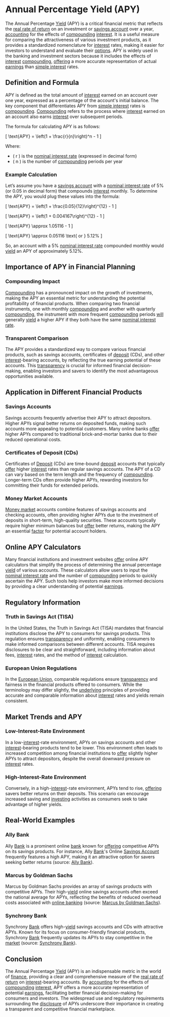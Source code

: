 # Annual Percentage Yield (APY)

The Annual Percentage [Yield](../y/yield.md) (APY) is a critical financial metric that reflects the [real rate of return](../r/real_rate_of_return.md) on an investment or [savings account](../s/savings_account.md) over a year, [accounting](../a/accounting.md) for the effects of [compounding](../c/compounding.md) [interest](../i/interest.md). It is a useful measure for comparing the attractiveness of various investment products, as it provides a standardized nomenclature for [interest](../i/interest.md) rates, making it easier for investors to understand and evaluate their [options](../o/options.md). APY is widely used in the banking and investment sectors because it includes the effects of [interest](../i/interest.md) [compounding](../c/compounding.md), [offering](../o/offering.md) a more accurate representation of actual [earnings](../e/earnings.md) than [simple interest](../s/simple_interest.md) rates.

## Definition and Formula

APY is defined as the total amount of [interest](../i/interest.md) earned on an account over one year, expressed as a percentage of the account's initial balance. The key component that differentiates APY from [simple interest](../s/simple_interest.md) rates is [compounding](../c/compounding.md). [Compounding](../c/compounding.md) refers to the process where [interest](../i/interest.md) earned on an account also earns [interest](../i/interest.md) over subsequent periods.

The formula for calculating APY is as follows:

\[ \text{APY} = \left(1 + \frac{r}{n}\right)^n - 1 \]

Where:
- \( r \) is the [nominal interest rate](../n/nominal_interest_rate.md) (expressed in decimal form)
- \( n \) is the number of [compounding](../c/compounding.md) periods per year

### Example Calculation

Let’s assume you have a [savings account](../s/savings_account.md) with a [nominal interest rate](../n/nominal_interest_rate.md) of 5% (or 0.05 in decimal form) that compounds [interest](../i/interest.md) monthly. To determine the APY, you would plug these values into the formula:

\[ \text{APY} = \left(1 + \frac{0.05}{12}\right)^{12} - 1 \]

\[ \text{APY} = \left(1 + 0.004167\right)^{12} - 1 \]

\[ \text{APY} \approx 1.05116 - 1 \]

\[ \text{APY} \approx 0.05116 \text{ or } 5.12\% \]

So, an account with a 5% [nominal interest rate](../n/nominal_interest_rate.md) compounded monthly would [yield](../y/yield.md) an APY of approximately 5.12%.

## Importance of APY in Financial Planning

### Compounding Impact

[Compounding](../c/compounding.md) has a pronounced impact on the growth of investments, making the APY an essential metric for understanding the potential profitability of financial products. When comparing two financial instruments, one with monthly [compounding](../c/compounding.md) and another with quarterly [compounding](../c/compounding.md), the instrument with more frequent [compounding](../c/compounding.md) periods [will](../w/will.md) generally [yield](../y/yield.md) a higher APY if they both have the same [nominal interest rate](../n/nominal_interest_rate.md).

### Transparent Comparison

The APY provides a standardized way to compare various financial products, such as savings accounts, certificates of [deposit](../d/deposit.md) (CDs), and other [interest](../i/interest.md)-bearing accounts, by reflecting the true earning potential of these accounts. This [transparency](../t/transparency.md) is crucial for informed financial decision-making, enabling investors and savers to identify the most advantageous opportunities available.

## Application in Different Financial Products

### Savings Accounts

Savings accounts frequently advertise their APY to attract depositors. Higher APYs signal better returns on deposited funds, making such accounts more appealing to potential customers. Many online banks [offer](../o/offer.md) higher APYs compared to traditional brick-and-mortar banks due to their reduced operational costs.

### Certificates of Deposit (CDs)

Certificates of [Deposit](../d/deposit.md) (CDs) are time-bound [deposit](../d/deposit.md) accounts that typically [offer](../o/offer.md) higher [interest](../i/interest.md) rates than regular savings accounts. The APY of a CD can vary based on the term length and the frequency of [compounding](../c/compounding.md). Longer-term CDs often provide higher APYs, rewarding investors for committing their funds for extended periods.

### Money Market Accounts

[Money market](../m/money_market.md) accounts combine features of savings accounts and checking accounts, often providing higher APYs due to the investment of deposits in short-term, high-quality securities. These accounts typically require higher minimum balances but [offer](../o/offer.md) better returns, making the APY an essential [factor](../f/factor.md) for potential account holders.

## Online APY Calculators

Many financial institutions and investment websites [offer](../o/offer.md) online APY calculators that simplify the process of determining the annual percentage [yield](../y/yield.md) of various accounts. These calculators allow users to input the [nominal interest rate](../n/nominal_interest_rate.md) and the number of [compounding](../c/compounding.md) periods to quickly ascertain the APY. Such tools help investors make more informed decisions by providing a clear understanding of potential [earnings](../e/earnings.md).

## Regulatory Information

### Truth in Savings Act (TISA)

In the United States, the Truth in Savings Act (TISA) mandates that financial institutions disclose the APY to consumers for savings products. This regulation ensures [transparency](../t/transparency.md) and uniformity, enabling consumers to make informed comparisons between different accounts. TISA requires disclosures to be clear and straightforward, including information about fees, [interest](../i/interest.md) rates, and the method of [interest](../i/interest.md) calculation.

### European Union Regulations

In the [European Union](../e/european_union_(eu).md), comparable regulations ensure [transparency](../t/transparency.md) and fairness in the financial products offered to consumers. While the terminology may differ slightly, the [underlying](../u/underlying.md) principles of providing accurate and comparable information about [interest](../i/interest.md) rates and yields remain consistent.

## Market Trends and APY

### Low-Interest-Rate Environment

In a low-[interest](../i/interest.md)-rate environment, APYs on savings accounts and other [interest](../i/interest.md)-bearing products tend to be lower. This environment often leads to increased competition among financial institutions to [offer](../o/offer.md) slightly higher APYs to attract depositors, despite the overall downward pressure on [interest](../i/interest.md) rates.

### High-Interest-Rate Environment

Conversely, in a high-[interest](../i/interest.md)-rate environment, APYs tend to rise, [offering](../o/offering.md) savers better returns on their deposits. This scenario can encourage increased saving and [investing](../i/investing.md) activities as consumers seek to take advantage of higher yields.

## Real-World Examples

### Ally Bank

Ally [Bank](../b/bank.md) is a prominent online [bank](../b/bank.md) known for [offering](../o/offering.md) competitive APYs on its savings products. For instance, Ally [Bank](../b/bank.md)'s Online [Savings Account](../s/savings_account.md) frequently features a high APY, making it an attractive option for savers seeking better returns (source: [Ally Bank](https://www.ally.com/)).

### Marcus by Goldman Sachs

Marcus by Goldman Sachs provides an array of savings products with competitive APYs. Their high-[yield](../y/yield.md) online savings accounts often exceed the national average for APYs, reflecting the benefits of reduced overhead costs associated with [online banking](../o/online_banking.md) (source: [Marcus by Goldman Sachs](https://www.marcus.com/us/en)).

### Synchrony Bank

Synchrony [Bank](../b/bank.md) offers high-[yield](../y/yield.md) savings accounts and CDs with attractive APYs. Known for its focus on consumer-friendly financial products, Synchrony [Bank](../b/bank.md) frequently updates its APYs to stay competitive in the [market](../m/market.md) (source: [Synchrony Bank](https://www.synchronybank.com/)).

## Conclusion

The Annual Percentage [Yield](../y/yield.md) (APY) is an indispensable metric in the world of [finance](../f/finance.md), providing a clear and comprehensive measure of the [real rate of return](../r/real_rate_of_return.md) on [interest](../i/interest.md)-bearing accounts. By [accounting](../a/accounting.md) for the effects of [compounding](../c/compounding.md) [interest](../i/interest.md), APY offers a more accurate representation of potential [earnings](../e/earnings.md), facilitating better financial decision-making for consumers and investors. The widespread use and regulatory requirements surrounding the [disclosure](../d/disclosure.md) of APYs underscore their importance in creating a transparent and competitive financial marketplace.